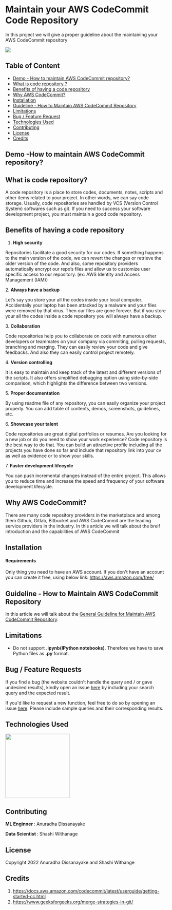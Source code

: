 # Maintain your AWS CodeCommit Code Repository
In this project we will give a proper guideline about the maintaining your AWS CodeCommit repository

[<img target="_blank" src="https://github.com/Data-Fenix/maintain-aws-codecommit-repository/blob/main/codecommit.png">](https://github.com/Data-Fenix/maintain-aws-codecommit-repository/blob/main/codecommit.png) 

## Table of Content
  * [Demo - How to maintain AWS CodeCommit repository?](#demo-how-to-maintain-AWS-CodeCommit-repository?)
  * [What is code repository ?](#what-is-code-repository-?)
  * [Benefits of having a code repository](#benefits-of-having-a-code-repository)
  * [Why AWS CodeCommit?](#Why-AWS-CodeCommit?)
  * [Installation](#installation)
  * [Guideline - How to Maintain AWS CodeCommit Repository](#run)
  * [Limitations](#limitations)
  * [Bug / Feature Request](#bug---feature-request)
  * [Technologies Used](#technologies-used)
  * [Contributing](#Contributing)
  * [License](#license)
  * [Credits](#credits)

## Demo -How to maintain AWS CodeCommit repository? 

## What is code repository?
A code repository is a place to store codes, documents, notes, scripts and other items related to your project. In other words, we can say code storage. Usually, code repositories are handled by VCS  (Version  Control  System)  softwares  such  as  git.  If  you  need  to  success  your  software development project, you must maintain a good code repository.


## Benefits of having a code repository

1. <b>High security</b>
<p>Repositories facilitate a good security for our codes. If something happens to the main version of the code, we can revert the changes or retrieve the older version of the code. And also, some repository providers automatically encrypt our repo’s files and allow us to customize user specific access to our repository. (ex: AWS Identity and Access Management (IAM))</p>
2. <b>Always have a backup</b>
<p>Let’s say you store your all the codes inside your local computer. Accidentally your laptop has been attacked by a malware and your files were removed by that virus. Then our files are gone forever. But if you store your all the codes inside a code repository you will always have a backup.</p>
3. <b>Collaboration</b>
<p>Code repositories help you to collaborate on code with numerous other developers or teammates on your company via commiting, pulling requests, branching and merging. They can easily review your code and give feedbacks. And also they can easily control project remotely. </p>
4. <b>Version controlling</b>
<p>It is easy to maintain and keep track of the latest and different versions of the scripts. It also offers simplified  debugging  option  using  side-by-side  comparison,  which  highlights  the  difference between two versions. </p> 
5. <b>Proper documentation</b>
<p>By using readme file of any repository, you can easily organize your project properly. You can add table of contents, demos, screenshots, guidelines, etc. </p>
6. <b>Showcase your talent</b>
<p>Code repositories are great digital portfolios or resumes. Are you looking for a new job or do you need to show your work experience? Code repository is the best way to do that. You can build an attractive profile including all the projects you have done so far and include that repository link into your cv as well as evidence or to show your skills. </p>
7. <b>Faster development lifecycle</b>
<p>You can push incremental changes instead of the entire project. This allows you to reduce time and increase the speed and frequency of your software development lifecycle.</p>

## Why AWS CodeCommit?

<p>There  are  many  code  repository providers  in the  marketplace  and among  them Github, Gitlab, Bitbucket and AWS CodeCommit are the leading service providers in the industry. In  this  article  we  will  talk  about  the  breif  introduction  and  the  capabilities  of  AWS CodeCommit</p>


## Installation
#### Requirements
Only thing you need to have an AWS account. If you don't have an account you can create it free, using below link:
https://aws.amazon.com/free/

## Guideline - How to Maintain AWS CodeCommit Repository
In this article we will talk about the [General Guideline for Maintain AWS CodeCommit Repository](https://github.com/Data-Fenix/maintain-aws-codecommit-repository/blob/main/Introduction%20of%20Code%20Repository.docx).

## Limitations
* Do not support <b>.ipynb(IPython notebooks)</b>. Therefore we have to save Python files as <b>.py</b> format.

## Bug / Feature Requests
If you find a bug (the website couldn't handle the query and / or gave undesired results), kindly open an issue [here](https://github.com/Data-Fenix/maintain-aws-codecommit-repository/issues/new) by including your search query and the expected result.

If you'd like to request a new function, feel free to do so by opening an issue [here](https://github.com/Data-Fenix/maintain-aws-codecommit-repository/issues/new). Please include sample queries and their corresponding results.

## Technologies Used
[<img target="_blank" src="https://www.vickalp.com/wp-content/uploads/2021/03/image-35-1024x275.png" width=200>](https://www.vickalp.com/wp-content/uploads/2021/03/image-35-1024x275.png) 
## Contributing

<p><b> ML Enginner </b> : Anuradha Dissanayake </p>
<p><b> Data Scientist </b>: Shashi Withanage </p>

## License
Copyright 2022 Anuradha Dissanayake and Shashi Withange

## Credits
1) https://docs.aws.amazon.com/codecommit/latest/userguide/getting-started-cc.html
2) https://www.geeksforgeeks.org/merge-strategies-in-git/
